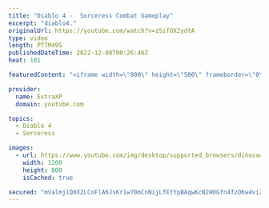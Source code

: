```yaml
---
title: "Diablo 4 -  Sorceress Combat Gameplay"
excerpt: "diablo4."
originalUrl: https://youtube.com/watch?v=z5ifOX2ydtA
type: video
length: PT7M49S
publishedDateTime: 2022-12-08T00:26:46Z
heat: 101

featuredContent: "<iframe width=\"800\" height=\"500\" frameborder=\"0\" src=\"https://www.youtube.com/embed/z5ifOX2ydtA\" allow=\"accelerometer; autoplay; encrypted-media; gyroscope; picture-in-picture\" allowfullscreen></iframe>"

provider:
  name: ExtraXP
  domain: youtube.com

topics:
  - Diablo 4
  - Sorceress

images:
  - url: https://www.youtube.com/img/desktop/supported_browsers/dinosaur.png
    width: 1200
    height: 800
    isCached: true

secured: "mValmj1Q0X2LCoFlA6JsKr1w70mCnNijLfEtYpBAqwKcN2HOGfn4fzOKw4viZFjVddhnkvkLYQNAtQ4LeO1B+eNzALT0lFNYcwajea8bOZk5+Zr51EzS3o1D34rHSATlEAmOFTmVl/OyumULT7tljm0SxTKqBJS24WEULz+ni24SyZ1Xya1zrUvPjb+WXU5oBciHhWjldRh5s52+gb2npXaap73RkD3rMgTzPTencQECQe/d/WwpDkpDQaGtT/6WraaGqZ6vZZywQKDy1nkEoVFkkRUy9bNa9JlOfZ2bRew/ycW4RICncqaUbakL7Oq7tEQr/ExzdT5TlGepDCQKfcm+7nAnzHfkqlLhTtOTNAjuE5bqFgIKR1Z/6D3USvaZIOViQRxs7mAFwEt7cZDJNA==;W7k+FMvBN46DcA06ReW1Wg=="
---
```


